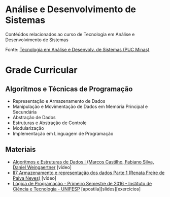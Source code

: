# Análise e Desenvolvimento de Sistemas

Contéúdos relacionados ao curso de Tecnologia em Análise e Desenvolvimento de Sistemas

Fonte: <a href='https://www.pucminas.br/unidade/barreiro/ensino/graduacao/Paginas/Analise-e-Desenvolvimento-de-Sistemas-Tecnologo.aspx'>Tecnologia em Análise e Desenvolv. de Sistemas (PUC Minas)</a>


# Grade Curricular
## Algoritmos e Técnicas de Programação
- Representação e Armazenamento de Dados
- Manipulação e Movimentação de Dados em Memória Principal e Secundária
- Abstração de Dados
- Estruturas e Abstração de Controle
- Modularização
- Implementação em Linguagem de Programação
     


## Materiais
- <a href='https://d1wqtxts1xzle7.cloudfront.net/64955925/ALGORITMOS_E_ESTRUTURAS_DE_DADOS_I-libre.pdf?1605585520=&response-content-disposition=inline%3B+filename%3DAlgoritmos_e_Estruturas_de_Dados_I.pdf&Expires=1706013918&Signature=RYtxPgh~49IgibYG4ChDF9x4F7fNAjA0dILm8PWGaimWrB9SJuN2CklGzOTurR3sgWQThvnTnhDPCNxMsvY3OZiLfVzS11x58eJzPKMBS0LBQLTs6qyyMmbX~4ZMiEpRBXhKGQsphgKAELzbTdSEgajIDxKouCEpfxLZtY3gsmfVsHQawVL8aooB9p6CDAyjDcPJ7sIZjbo~6YxC1YQkwlU3CKUxkW878~R3owTNQzr7ZNCnOCafTpZhIbLX7qEDc0yNjKYEaRq1~wjuTyWEZw9JJBYO0oBBgzV0kfD6rGr9SJgfcpIatFHDItFAPF6d64tiaqUYxanYZdyFBTclgQ__&Key-Pair-Id=APKAJLOHF5GGSLRBV4ZA'>Algoritmos e Estruturas de Dados I (Marcos Castilho, Fabiano Silva,  Daniel Weingaertner</a> [vídeo]
- <a href='https://www.youtube.com/watch?v=sQ4WU6WDeqs'>II7 Armazenamento e representação dos dados Parte 1 (Renata Freire de Paiva Neves)</a> [vídeo]
- <a href='https://www.ic.unicamp.br/~ffaria/lp1s2016/'>Lógica de Programação - Primeiro Semestre de 2016 - Instituto de Ciência e Tecnologia - UNIFESP</a> [apostila][slides][exercicios]
